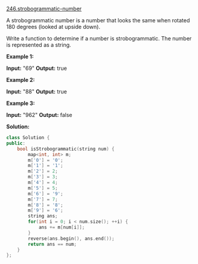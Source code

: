 [246.strobogrammatic-number](https://leetcode.com/problems/strobogrammatic-number/)  

A strobogrammatic number is a number that looks the same when rotated 180 degrees (looked at upside down).

Write a function to determine if a number is strobogrammatic. The number is represented as a string.

**Example 1:**

**Input:**  "69"
**Output:** true

**Example 2:**

**Input:**  "88"
**Output:** true

**Example 3:**

**Input:**  "962"
**Output:** false  



**Solution:**  

```cpp
class Solution {
public:
    bool isStrobogrammatic(string num) {
        map<int, int> m;
        m['0'] = '0';
        m['1'] = '1';
        m['2'] = 2;
        m['3'] = 3;
        m['4'] = 4;
        m['5'] = 5;
        m['6'] = '9';
        m['7'] = 7;
        m['8'] = '8';
        m['9'] = '6';
        string ans;
        for(int i = 0; i < num.size(); ++i) {
            ans += m[num[i]];
        }
        reverse(ans.begin(), ans.end());
        return ans == num;
    }
};
```
      